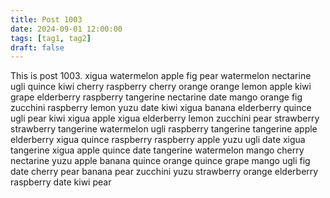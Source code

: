 ```yaml
---
title: Post 1003
date: 2024-09-01 12:00:00
tags: [tag1, tag2]
draft: false
---
```

This is post 1003.
xigua
watermelon
apple
fig
pear
watermelon
nectarine
ugli
quince
kiwi
cherry
raspberry
cherry
orange
orange
lemon
apple
kiwi
grape
elderberry
raspberry
tangerine
nectarine
date
mango
orange
fig
zucchini
raspberry
lemon
yuzu
date
kiwi
xigua
banana
elderberry
quince
ugli
pear
kiwi
xigua
apple
xigua
elderberry
lemon
zucchini
pear
strawberry
strawberry
tangerine
watermelon
ugli
raspberry
tangerine
tangerine
apple
elderberry
xigua
quince
raspberry
raspberry
apple
yuzu
ugli
date
xigua
tangerine
xigua
apple
quince
date
tangerine
watermelon
mango
cherry
nectarine
yuzu
apple
banana
quince
orange
quince
grape
mango
ugli
fig
date
cherry
pear
banana
pear
zucchini
yuzu
strawberry
orange
elderberry
raspberry
date
kiwi
pear
